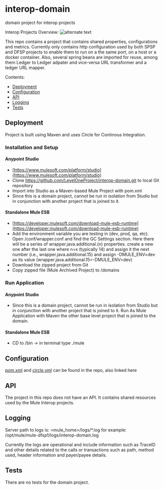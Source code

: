 # interop-domain

domain project for interop projects


Interop Projects Overview:
![alternate text][logo]

[logo]: https://github.com/LevelOneProject/interop-domain/blob/develop/Interop_projects_overview.png "Interop Projects Overview"

This repo contains a project that contains shared properties, configurations and metrics. Currently only contains http configuration used by both SPSP and DFSP projects to enable them to run on a the same port, on a host or a docker container. Also, several spring beans are imported for reuse, among them Ledger to Ledger adpater and vice-versa URL transformer and a ledger URL mapper.

Contents:

- [Deployment](#deployment)
- [Configuration](#configuration)
- [API](#api)
- [Logging](#logging)
- [Tests](#tests)

## Deployment

Project is built using Maven and uses Circle for Continous Integration.

### Installation and Setup

#### Anypoint Studio
* [https://www.mulesoft.com/platform/studio](https://www.mulesoft.com/platform/studio)
* Clone https://github.com/LevelOneProject/interop-domain.git to local Git repository
* Import into Studio as a Maven-based Mule Project with pom.xml
* Since this is a domain project, cannot be run in isolation from Studio but in conjunction with another project that is joined to it.

#### Standalone Mule ESB
* [https://developer.mulesoft.com/download-mule-esb-runtime](https://developer.mulesoft.com/download-mule-esb-runtime)
* Add the environment variable you are testing in (dev, prod, qa, etc).  Open <Mule Installation Directory>/conf/wrapper.conf and find the GC Settings section.  Here there will be a series of wrapper.java.additional.(n) properties.  create a new one after the last one where n=x (typically 14) and assign it the next number (i.e., wrapper.java.additional.15) and assign -DMULE_ENV=dev as its value (wrapper.java.additional.15=-DMULE_ENV=dev)
* Download the zipped project from Git
* Copy zipped file (Mule Archived Project) to <Mule Installation Directory>/domains

### Run Application

#### Anypoint Studio
* Since this is a domain project, cannot be run in isolation from Studio but in conjunction with another project that is joined to it. Run As Mule Application with Maven the other base level project that is joined to the domain.

#### Standalone Mule ESB
* CD to <Mule Installation Directory>/bin -> in terminal type ./mule

## Configuration

[pom.xml](./pom.xml) and [circle.yml](./circle.yml) can be found in the repo, also linked here


## API

The project in this repo does not have an API. It contains shared resources used by the Mule Interop projects.

## Logging

Server path to logs is: <mule_home>/logs/*.log for example: /opt/mule/mule-dfsp1/logs/interop-domain.log

Currently the logs are operational and include information such as TraceID and other details related to the calls or transactions such as path, method used, header information and payer/payee details.

## Tests

There are no tests for the domain project.
